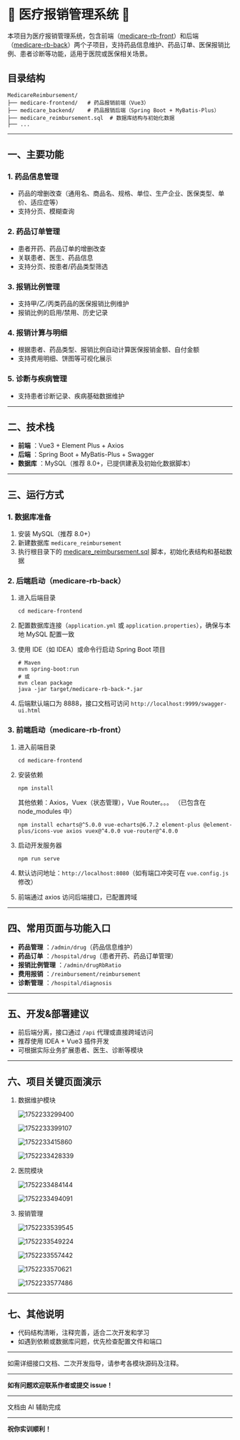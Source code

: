 # 💊 医疗报销管理系统 💊

本项目为医疗报销管理系统，包含前端（[medicare-rb-front](vscode-file://vscode-app/Applications/Visual%20Studio%20Code.app/Contents/Resources/app/out/vs/code/electron-sandbox/workbench/workbench.html)）和后端（[medicare-rb-back](vscode-file://vscode-app/Applications/Visual%20Studio%20Code.app/Contents/Resources/app/out/vs/code/electron-sandbox/workbench/workbench.html)）两个子项目，支持药品信息维护、药品订单、医保报销比例、患者诊断等功能，适用于医院或医保相关场景。

## 目录结构

```
MedicareReimbursement/
├── medicare-frontend/   # 药品报销前端（Vue3）
├── medicare_backend/    # 药品报销后端（Spring Boot + MyBatis-Plus）
├── medicare_reimbursement.sql  # 数据库结构与初始化数据
├── ...
```

---

## 一、主要功能

### 1. 药品信息管理

- 药品的增删改查（通用名、商品名、规格、单位、生产企业、医保类型、单价、适应症等）
- 支持分页、模糊查询

### 2. 药品订单管理

- 患者开药、药品订单的增删改查
- 关联患者、医生、药品信息
- 支持分页、按患者/药品类型筛选

### 3. 报销比例管理

- 支持甲/乙/丙类药品的医保报销比例维护
- 报销比例的启用/禁用、历史记录

### 4. 报销计算与明细

- 根据患者、药品类型、报销比例自动计算医保报销金额、自付金额
- 支持费用明细、饼图等可视化展示

### 5. 诊断与疾病管理

- 支持患者诊断记录、疾病基础数据维护

---

## 二、技术栈

- **前端** ：Vue3 + Element Plus + Axios
- **后端** ：Spring Boot + MyBatis-Plus + Swagger
- **数据库** ：MySQL（推荐 8.0+，已提供建表及初始化数据脚本）

---

## 三、运行方式

### 1. 数据库准备

1. 安装 MySQL（推荐 8.0+）
2. 新建数据库 `medicare_reimbursement`
3. 执行根目录下的 [medicare_reimbursement.sql](vscode-file://vscode-app/Applications/Visual%20Studio%20Code.app/Contents/Resources/app/out/vs/code/electron-sandbox/workbench/workbench.html) 脚本，初始化表结构和基础数据

### 2. 后端启动（medicare-rb-back）

1. 进入后端目录

   ```
   cd medicare-frontend
   ```
2. 配置数据库连接（`application.yml` 或 `application.properties`），确保与本地 MySQL 配置一致
3. 使用 IDE（如 IDEA）或命令行启动 Spring Boot 项目

   ```
   # Maven
   mvn spring-boot:run
   # 或
   mvn clean package
   java -jar target/medicare-rb-back-*.jar
   ```
4. 后端默认端口为 8888，接口文档可访问 `http://localhost:9999/swagger-ui.html`

### 3. 前端启动（medicare-rb-front）

1. 进入前端目录

   ```
   cd medicare-frontend
   ```
2. 安装依赖

   ```
   npm install
   ```

   其他依赖：Axios，Vuex（状态管理），Vue Router。。。
   （已包含在 node_modules 中）

   ```
   npm install echarts@^5.0.0 vue-echarts@6.7.2 element-plus @element-plus/icons-vue axios vuex@^4.0.0 vue-router@^4.0.0
   ```
3. 启动开发服务器

   ```
   npm run serve
   ```
4. 默认访问地址：`http://localhost:8080`（如有端口冲突可在 `vue.config.js` 修改）
5. 前端通过 axios 访问后端接口，已配置跨域

---

## 四、常用页面与功能入口

- **药品管理** ：`/admin/drug`（药品信息维护）
- **药品订单** ：`/hospital/drug`（患者开药、药品订单管理）
- **报销比例管理** ：`/admin/drugRbRatio`
- **费用报销** ：`/reimbursement/reimbursement`
- **诊断管理** ：`/hospital/diagnosis`

---

## 五、开发&部署建议

- 前后端分离，接口通过 `/api` 代理或直接跨域访问
- 推荐使用 IDEA + Vue3 插件开发
- 可根据实际业务扩展患者、医生、诊断等模块

---

## 六、项目关键页面演示

1. 数据维护模块

   ![1752233299400](image/README/1752233299400.png)

   ![1752233399107](image/README/1752233399107.png)

   ![1752233415860](image/README/1752233415860.png)

   ![1752233428339](image/README/1752233428339.png)
2. 医院模块

   ![1752233484144](image/README/1752233484144.png)

   ![1752233494091](image/README/1752233494091.png)
3. 报销管理

   ![1752233539545](image/README/1752233539545.png)

   ![1752233549224](image/README/1752233549224.png)

   ![1752233557442](image/README/1752233557442.png)

   ![1752233570621](image/README/1752233570621.png)

   ![1752233577486](image/README/1752233577486.png)

---

## 七、其他说明

- 代码结构清晰，注释完善，适合二次开发和学习
- 如遇到依赖或数据库问题，优先检查配置文件和端口

---

如需详细接口文档、二次开发指导，请参考各模块源码及注释。

---

**如有问题欢迎联系作者或提交 issue！**

---

文档由 AI 辅助完成

---

**祝你实训顺利！**
